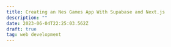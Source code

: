 ```yaml
---
title: Creating an Nes Games App With Supabase and Next.js
description: ""
date: 2023-06-04T22:25:03.562Z
draft: true
tag: web development
---
```

